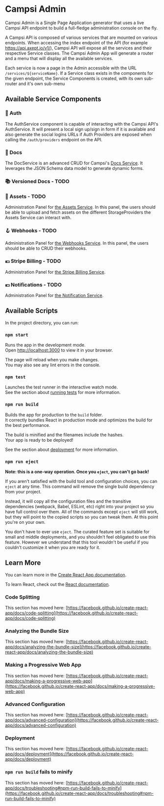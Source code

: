 # Campsi Admin 

Campsi Admin is a Single Page Application generator that uses a live Campsi API endpoint to build a full-fledge administration console on the fly. 

A Campsi API is composed of various services that are mounted on various endpoints. When accessing the index endpoint of the API (for example https://api.axept.io/v1/), Campsi API will expose all the services and their respective Service classes. The Campsi Admin App will generate a router and a menu that will display all the available services.

Each service is now a page in the Admin accessible with the URL `/services/${serviceName}`. If a Service class exists in the components for the given endpoint, the Service Components is created, with its own sub-router and it's own sub-menu

## Available Service Components

### 🔐 Auth

The AuthService component is capable of interacting with the Campsi API's AuthService. It will present a local sign up/sign in form if it is available and also generate the social logins URLs if Auth Providers are exposed when calling the `/auth/providers` endpoint on the API.

### 📘 Docs

The DocService is an advanced CRUD for Campsi's [Docs Service](https://github.com/campsi/campsi-mono/tree/master/services/docs). It leverages the JSON Schema data model to generate dynamic forms.

### 📚 Versioned Docs - __TODO__

### 📸 Assets - __TODO__

Administration Panel for [the Assets Service](https://github.com/campsi/campsi-mono/tree/master/services/assets). In this panel, the users should be able to upload and fetch assets on the different StorageProviders the Assets Service can interact with.

### 🪝 Webhooks - __TODO__

Administration Panel for [the Webhooks Service](https://github.com/campsi/campsi-mono/tree/master/services/webhooks). In this panel, the users should be able to CRUD their webhooks. 

### 💶 Stripe Billing - __TODO__

Administration Panel for [the Stripe Billing Service](https://github.com/campsi/campsi-mono/tree/master/services/stripe-billing).

### 💶 Notifications - __TODO__

Administration Panel for [the Notification Service](https://github.com/campsi/campsi-mono/tree/master/services/notifications).

## Available Scripts

In the project directory, you can run:

### `npm start`

Runs the app in the development mode.\
Open [http://localhost:3000](http://localhost:3000) to view it in your browser.

The page will reload when you make changes.\
You may also see any lint errors in the console.

### `npm test`

Launches the test runner in the interactive watch mode.\
See the section about [running tests](https://facebook.github.io/create-react-app/docs/running-tests) for more information.

### `npm run build`

Builds the app for production to the `build` folder.\
It correctly bundles React in production mode and optimizes the build for the best performance.

The build is minified and the filenames include the hashes.\
Your app is ready to be deployed!

See the section about [deployment](https://facebook.github.io/create-react-app/docs/deployment) for more information.

### `npm run eject`

**Note: this is a one-way operation. Once you `eject`, you can't go back!**

If you aren't satisfied with the build tool and configuration choices, you can `eject` at any time. This command will remove the single build dependency from your project.

Instead, it will copy all the configuration files and the transitive dependencies (webpack, Babel, ESLint, etc) right into your project so you have full control over them. All of the commands except `eject` will still work, but they will point to the copied scripts so you can tweak them. At this point you're on your own.

You don't have to ever use `eject`. The curated feature set is suitable for small and middle deployments, and you shouldn't feel obligated to use this feature. However we understand that this tool wouldn't be useful if you couldn't customize it when you are ready for it.

## Learn More

You can learn more in the [Create React App documentation](https://facebook.github.io/create-react-app/docs/getting-started).

To learn React, check out the [React documentation](https://reactjs.org/).

### Code Splitting

This section has moved here: [https://facebook.github.io/create-react-app/docs/code-splitting](https://facebook.github.io/create-react-app/docs/code-splitting)

### Analyzing the Bundle Size

This section has moved here: [https://facebook.github.io/create-react-app/docs/analyzing-the-bundle-size](https://facebook.github.io/create-react-app/docs/analyzing-the-bundle-size)

### Making a Progressive Web App

This section has moved here: [https://facebook.github.io/create-react-app/docs/making-a-progressive-web-app](https://facebook.github.io/create-react-app/docs/making-a-progressive-web-app)

### Advanced Configuration

This section has moved here: [https://facebook.github.io/create-react-app/docs/advanced-configuration](https://facebook.github.io/create-react-app/docs/advanced-configuration)

### Deployment

This section has moved here: [https://facebook.github.io/create-react-app/docs/deployment](https://facebook.github.io/create-react-app/docs/deployment)

### `npm run build` fails to minify

This section has moved here: [https://facebook.github.io/create-react-app/docs/troubleshooting#npm-run-build-fails-to-minify](https://facebook.github.io/create-react-app/docs/troubleshooting#npm-run-build-fails-to-minify)
